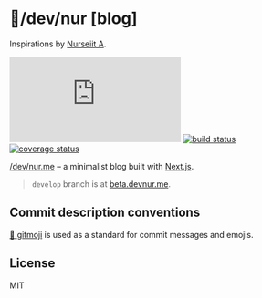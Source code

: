 # 🚁/dev/nur [blog]

Inspirations by [Nurseiit A](https://devnur.me/about).

[![lgtm grade][]][lgtm status]
[![build status][]][build link]
[![coverage status][]][coverage link]

[/dev/nur.me](https://devnur.me) – a minimalist blog built with [Next.js](https://github.com/zeit/next.js).

> `develop` branch is at [beta.devnur.me](https://beta.devnur.me).

## Commit description conventions

[🐙 gitmoji](https://github.com/carloscuesta/gitmoji) is used as a standard for
commit messages and emojis.

## License

MIT

[lgtm grade]: https://img.shields.io/lgtm/grade/javascript/github/nurseiit/devnur.me
[lgtm status]: https://lgtm.com/projects/g/nurseiit/devnur.me/context:javascript
[build status]: https://travis-ci.org/nurseiit/devnur.me.svg?branch=master
[build link]: https://travis-ci.org/nurseiit/devnur.me
[coverage status]: https://coveralls.io/repos/github/nurseiit/devnur.me/badge.svg?branch=master
[coverage link]: https://coveralls.io/github/nurseiit/devnur.me?branch=master
